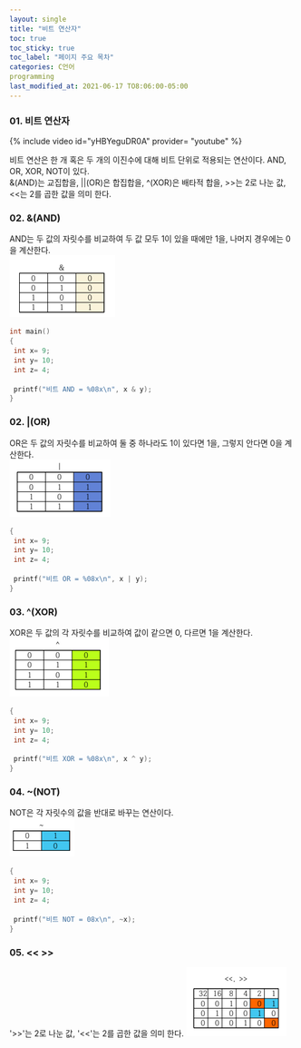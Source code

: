 ```yaml
---
layout: single
title: "비트 연산자"
toc: true
toc_sticky: true
toc_label: "페이지 주요 목차"
categories: C언어
programming
last_modified_at: 2021-06-17 TO8:06:00-05:00
---
```


### 01. 비트 연산자

{% include video id="yHBYeguDR0A" provider= "youtube" %}

비트 연산은 한 개 혹은 두 개의 이진수에 대해 비트 단위로 적용되는 연산이다. AND, OR, XOR, NOT이 있다.  
&(AND)는 교집합을, ||(OR)은 합집합을, ^(XOR)은 배타적 합을, >>는 2로 나눈 값, <<는 2를 곱한 값을 의미 한다.

### 02. &(AND)
AND는 두 값의 자릿수를 비교하여 두 값 모두 1이 있을 때에만 1을, 나머지 경우에는 0을 계산한다.  
![&&](/assets/images/&&.PNG)
~~~c
int main()
{
 int x= 9;
 int y= 10;
 int z= 4;
 
 printf("비트 AND = %08x\n", x & y);
}
~~~

### 02. |(OR)
OR은 두 값의 자릿수를 비교하여 둘 중 하나라도 1이 있다면 1을, 그렇지 안다면 0을 계산한다.  
![OR](/assets/images/OR.PNG)
~~~c
{
 int x= 9;
 int y= 10;
 int z= 4;
 
 printf("비트 OR = %08x\n", x | y);
}
~~~

### 03. ^(XOR)
XOR은 두 값의 각 자릿수를 비교하여 값이 같으면 0, 다르면 1을 계산한다.  
![XOR](/assets/images/XOR.PNG)
~~~c
{
 int x= 9;
 int y= 10;
 int z= 4;
 
 printf("비트 XOR = %08x\n", x ^ y);
}
~~~

### 04. ~(NOT)
NOT은 각 자릿수의 값을 반대로 바꾸는 연산이다.  
![NOT](/assets/images/NOT.PNG)
~~~c
{
 int x= 9;
 int y= 10;
 int z= 4;
 
 printf("비트 NOT = 08x\n", ~x);
}
~~~

### 05. << >>
'>>'는 2로 나눈 값, '<<'는 2를 곱한 값을 의미 한다.
![bit](/assets/images/bit.PNG)
